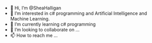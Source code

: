 - 👋 Hi, I’m @SheaHalligan
- 👀 I’m interested in c# programming and Artificial Intelligence and Machine Learning.
- 🌱 I’m currently learning c# programming
- 💞️ I’m looking to collaborate on ...
- 📫 How to reach me ...

<!---
SheaHalligan/SheaHalligan is a ✨ special ✨ repository because its `README.md` (this file) appears on your GitHub profile.
You can click the Preview link to take a look at your changes.
--->
